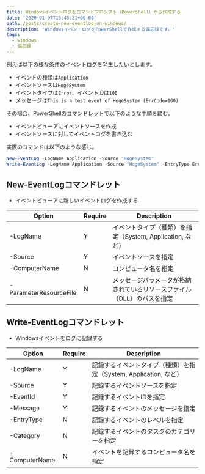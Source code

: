 ```yaml
---
title: Windowsイベントログをコマンドプロンプト（PowerShell）から作成する
date: '2020-01-07T13:43:21+00:00'
path: /posts/create-new-eventlog-on-windows/
description: 'WindowsイベントログをPowerShellで作成する備忘録です。'
tags:
  - windows
  - 備忘録
---
```


例えば以下の様な条件のイベントログを発生したいとします。

- イベントの種類は`Application`
- イベントソースは`HogeSystem`
- イベントタイプは`Error`、イベントIDは`100`
- メッセージは`This is a test event of HogeSystem (ErrCode=100)`

その場合、PowerShellのコマンドレットで以下のような手順を踏む。

- イベントビューアにイベントソースを作成
- イベントソースに対してイベントログを書き込む

実際のコマンドは以下のような感じ。

```powershell
New-EventLog -LogName Application -Source "HogeSystem"
Write-EventLog -LogName Application -Source "HogeSystem" -EntryType Error -EventID 100 -Message "This is a test event of HogeSystem (ErrCode=100)"
```

## New-EventLogコマンドレット

- イベントビューアに新しいイベントログを作成する

| Option | Require | Description |
| ------ | ------- | ------------|
| -LogName | Y | イベントタイプ（種類）を指定（System, Application, など） |
| -Source | Y | イベントソースを指定 |
| -ComputerName | N | コンピュータ名を指定 |
| -ParameterResourceFile | N | メッセージパラメータが格納されているリソースファイル（DLL）のパスを指定 |

## Write-EventLogコマンドレット

- Windowsイベントをログに記録する

| Option | Require | Description |
| ------ | ------- | ------------|
| -LogName | Y | 記録するイベントタイプ（種類）を指定（System, Application, など） |
| -Source | Y | 記録するイベントソースを指定 |
| -EventId | Y | 記録するイベントIDを指定 |
| -Message | Y | 記録するイベントのメッセージを指定 |
| -EntryType | N | 記録するイベントのレベルを指定 |
| -Category | N | 記録するイベントのタスクのカテゴリーを指定 |
| -ComputerName | N | イベントを記録するコンピュータ名を指定 |
